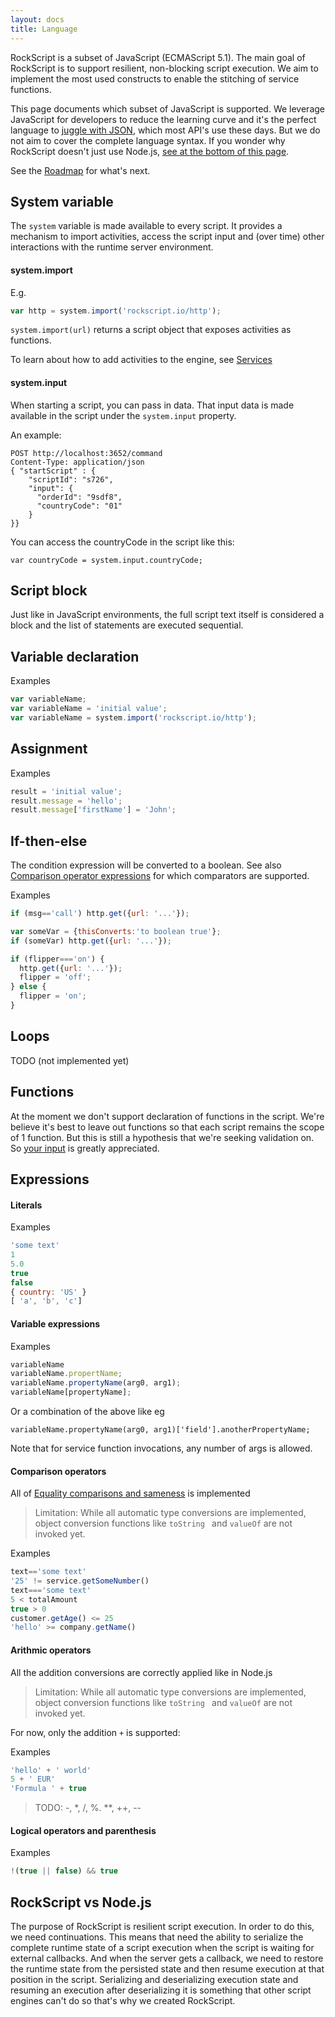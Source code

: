 ```yaml
---
layout: docs
title: Language
---
```


RockScript is a subset of JavaScript (ECMAScript 5.1).   The main goal of 
RockScript is to support resilient, non-blocking script execution. We aim 
to implement the most used constructs to enable the stitching of service 
functions.   

This page documents which subset of JavaScript is supported. We leverage 
JavaScript for developers to  reduce the learning curve and it's the perfect 
language to [juggle with JSON](why-and-when#juggle-with-json), which most API's 
use these days.  But we do not aim to cover the complete language syntax. If 
you wonder why RockScript doesn't just use Node.js, [see at the bottom of this 
page](#rockscript-vs-nodejs).  

See the [Roadmap](roadmap) for what's next.

## System variable
The `system` variable is made available to every script.  It provides a mechanism 
to import activities, access the script input and (over time) other interactions 
with the runtime server environment.

#### system.import
E.g.
```javascript
var http = system.import('rockscript.io/http');
```

`system.import(url)` returns a script object that exposes activities as functions.

To learn about how to add activities to the engine, see [Services](services)

#### system.input

When starting a script, you can pass in data.  That input data 
is made available in the script under the `system.input` property.

An example:

```
POST http://localhost:3652/command 
Content-Type: application/json
{ "startScript" : {
    "scriptId": "s726",
    "input": {
      "orderId": "9sdf8",
      "countryCode": "01" 
    }
}}
```

You can access the countryCode in the script like this:

`var countryCode = system.input.countryCode;`

## Script block

Just like in JavaScript environments, the full script text itself is considered a block and 
the list of statements are executed sequential.

## Variable declaration

Examples
```javascript
var variableName;
var variableName = 'initial value';
var variableName = system.import('rockscript.io/http');
```

## Assignment

Examples
```javascript
result = 'initial value';
result.message = 'hello';
result.message['firstName'] = 'John';
```

## If-then-else

The condition expression will be converted to a boolean.  See also 
[Comparison operator expressions](#comparison-operator-expressions) for which comparators are supported.

Examples
```javascript
if (msg=='call') http.get({url: '...'});

var someVar = {thisConverts:'to boolean true'};
if (someVar) http.get({url: '...'});

if (flipper==='on') {
  http.get({url: '...'});
  flipper = 'off';
} else {
  flipper = 'on';
}
```

## Loops

TODO (not implemented yet)

## Functions

At the moment we don't support declaration of functions in the script.  We're believe it's best to leave 
out functions so that each script remains the scope of 1 function.  But this is still a hypothesis that 
we're seeking validation on.  So [your input](https://github.com/rockscript/rockscript/issues/new?title=Function+declarations) 
is greatly appreciated.

## Expressions

#### Literals

Examples
```javascript
'some text'
1
5.0
true
false
{ country: 'US' }
[ 'a', 'b', 'c']
```

#### Variable expressions
Examples
```javascript
variableName
variableName.propertName;
variableName.propertyName(arg0, arg1);
variableName[propertyName];
```
Or a combination of the above like eg
```
variableName.propertyName(arg0, arg1)['field'].anotherPropertyName;
```
Note that for service function invocations, any number of args is allowed.

#### Comparison operators

All of [Equality comparisons and sameness](https://developer.mozilla.org/nl/docs/Web/JavaScript/Equality_comparisons_and_sameness) 
is implemented 

> Limitation: While all automatic type conversions are implemented, object conversion functions like `toString ` and `valueOf` are not invoked yet.

Examples
```javascript
text=='some text'
'25' != service.getSomeNumber()
text==='some text'
5 < totalAmount
true > 0
customer.getAge() <= 25
'hello' >= company.getName()
```

#### Arithmic operators

All the addition conversions are correctly applied like in Node.js 

> Limitation: While all automatic type conversions are implemented, object conversion functions like `toString ` and `valueOf` are not invoked yet.

For now, only the addition `+` is supported:

Examples
```javascript
'hello' + ' world' 
5 + ' EUR'
'Formula ' + true
```

> TODO: -, *, /, %. **, ++, --

#### Logical operators and parenthesis

Examples
```javascript
!(true || false) && true
```

## RockScript vs Node.js

The purpose of RockScript is resilient script execution.  In order to do this, we 
need continuations.  This means that need the ability to serialize the complete 
runtime state of a script execution when the script is waiting for external 
callbacks.  And when the server gets a callback, we need to restore the 
runtime state from the persisted state and then resume execution at that 
position in the script.  Serializing and deserializing execution state 
and resuming an execution after deserializing it is something that other 
script engines can't do so that's why we created RockScript.

